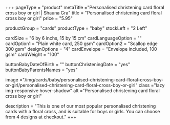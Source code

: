 +++
pageType = "product"
metaTitle ="Personalised christening card floral cross boy or girl | Shauna Gra"
title = "Personalised christening card floral cross boy or girl"
price = "5.95"

productGroup = "cards"
productType = "baby"
stockLeft = "2 Left" 
 
cardSize = "6 by 6 inchs, 15 by 15 cm"
cardLanguageOption = ""
cardOption1 = "Plain white card, 250 gsm"
cardOption2 = "Scallop edge 300 gsm"
designOptions = "4"
cardEnvelope = "Envelope included, 100 gsm"
cardWeight = "100"

buttonBabyDateOfBirth = ""
buttonChristeningDate = "yes"
buttonBabyParentsNames = "yes" 
 
image ="/img/cards/baby/personalised-christening-card-floral-cross-boy-or-girl/personalised-christening-card-floral-cross-boy-or-girl"
class ="lazy img-responsive hover-shadow"
alt ="Personalised christening card floral cross boy or girl"
 
description = "This is one of our most popular personalised christening cards with a floral cross, and is suitable for boys or girls. You can choose from 4 designs at checkout."
+++

